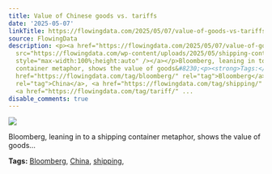 ```yaml
---
title: Value of Chinese goods vs. tariffs
date: '2025-05-07'
linkTitle: https://flowingdata.com/2025/05/07/value-of-goods-vs-tariffs/
source: FlowingData
description: <p><a href="https://flowingdata.com/2025/05/07/value-of-goods-vs-tariffs/"><img
  src="https://flowingdata.com/wp-content/uploads/2025/05/shipping-container-tariff-750x559.png"
  style="max-width:100%;height:auto" /></a></p>Bloomberg, leaning in to a shipping
  container metaphor, shows the value of goods&#8230;<p><strong>Tags:</strong> <a
  href="https://flowingdata.com/tag/bloomberg/" rel="tag">Bloomberg</a>, <a href="https://flowingdata.com/tag/china/"
  rel="tag">China</a>, <a href="https://flowingdata.com/tag/shipping/" rel="tag">shipping</a>,
  <a href="https://flowingdata.com/tag/tariff/" ...
disable_comments: true
---
```

<p><a href="https://flowingdata.com/2025/05/07/value-of-goods-vs-tariffs/"><img src="https://flowingdata.com/wp-content/uploads/2025/05/shipping-container-tariff-750x559.png" style="max-width:100%;height:auto" /></a></p>Bloomberg, leaning in to a shipping container metaphor, shows the value of goods&#8230;<p><strong>Tags:</strong> <a href="https://flowingdata.com/tag/bloomberg/" rel="tag">Bloomberg</a>, <a href="https://flowingdata.com/tag/china/" rel="tag">China</a>, <a href="https://flowingdata.com/tag/shipping/" rel="tag">shipping</a>, <a href="https://flowingdata.com/tag/tariff/" ...